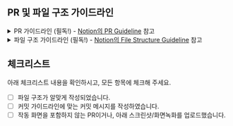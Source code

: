 ## PR 및 파일 구조 가이드라인
<details>
  <summary>PR 가이드라인 (필독!) - <a href="https://www.notion.so/route-five/Pull-Request-Guideline-2303696e576d80f9902cfc745aa78dec?source=copy_link">Notion의 PR Guideline</a> 참고</summary>
  
  - 커밋 가이드라인에 맞춰서 커밋을 해주시되, 한 PR에서 할당된 내용이 여러개이거나, 과정이 있을 경우 커밋을 **여러 개로 나누어 작성** 하시길 권장드립니다.
  - 만약 컴포넌트를 새로 만들거나, 디자인 관련 PR일 경우 스크린샷 혹은 작동 화면녹화를 `PR 설명`에 적어주세요.  
  - Coderabbit (AI)이 PR을 생성할 경우 리뷰합니다. 봇 코멘트는 참고만 하시고, `Resolve Conversation` 누르시면 됩니다.  
  - 각 프로젝트의 Lead 및 Sub-Lead (FE의 경우 @hoony6134, @rhseung) 검토자로 넣어주세요.  
  - 2개의 `approve`가 있어야 `main`으로 머지가 가능합니다. 만약 Lead 혹은 Sub-Lead의 승인을 받았다면 `@coderabbitai approve`를 댓글에 작성하면 토끼가 승인을 눌러줘서 2개가 됩니다.  
  - Flutter 프로젝트의 경우, 형식 및 위젯 테스트와 웹 버전 빌드 및 배포가 자동으로 진행됩니다. 테스트 및 웹 빌드/배포 절차를 거쳐 `status check`가 완료되어야 `approve`를 받고, `main`으로 머지될 수 있습니다. `flutter test`, `dart analyze`, `flutter build web --release` 명령을 실행하여 모두 정상적으로 작동되는지 확인해 보시길 권장드립니다.
</details>

<details>
  <summary>파일 구조 가이드라인 (필독!) - <a href="https://www.notion.so/route-five/File-Structure-Guideline-2313696e576d80d985bed3bc2214dbf9?source=copy_link">Notion의 File Structure Guideline</a> 참고</summary>
  
  - 본 프로젝트는 `MVVM` 구조를 따릅니다.
  - `lib/main.dart` 파일은 수정하지 말아 주세요.
  - 테스트 파일은 프로덕션 파일에 포함해서는 안됩니다.
  - 모든 파일 및 폴더는 `snake_case` 명명법을 따릅니다.
      - 옳은 예) `auth/register/step_4.dart`, `main.dart`
      - 나쁜 예) `Views/component.dart`, `step-4.dart`
  - 기능에 알맞는 폴더(view, service, model 등)에 파일을 추가해 주세요.
</details>

## 체크리스트
아래 체크리스트 내용을 확인하시고, 모든 항목에 체크해 주세요.
- [ ] 파일 구조가 알맞게 작성되었습니다.
- [ ] 커밋 가이드라인에 맞는 커밋 메시지를 작성하였습니다.
- [ ] 작동 화면을 포함하지 않는 PR이거나, 아래 스크린샷/화면녹화를 업로드했습니다.

